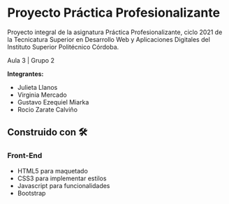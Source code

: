# Proyecto Práctica Profesionalizante

Proyecto integral de la asignatura Práctica Profesionalizante, ciclo 2021 de la Tecnicatura Superior en Desarrollo Web y Aplicaciones Digitales
del Instituto Superior Politécnico Córdoba.

Aula 3 | Grupo 2     

**Integrantes:**
- Julieta Llanos  
- Virginia Mercado  
- Gustavo Ezequiel Miarka   
- Rocio Zarate Calviño

## Construido con 🛠

### **Front-End**
- HTML5 para maquetado
- CSS3 para implementar estilos
- Javascript para funcionalidades
- Bootstrap


